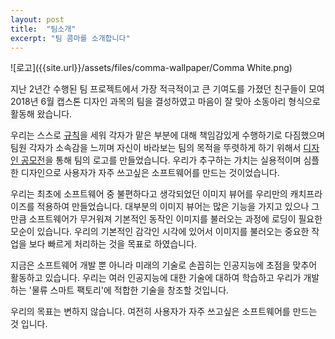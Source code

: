 ```yaml
---
layout: post
title:  "팀소개"
excerpt: "팀 콤마를 소개합니다"
---
```


![로고]({{site.url}}/assets/files/comma-wallpaper/Comma White.png)

지난 2년간 수행된 팀 프로젝트에서 가장 적극적이고 큰 기여도를 가졌던 친구들이 모여 2018년 6월 캡스톤 디자인 과목의 팀을 결성하였고 마음이 잘 맞아 소동아리 형식으로 활동해 왔습니다.

우리는 스스로 [규칙](https://commadev.github.io/posts/%EC%BD%A4%EB%A7%88-%EA%B7%9C%EC%B9%99/)을 세워 각자가 맡은 부분에 대해 책임감있게 수행하기로 다짐했으며 팀원 각자가 소속감을 느끼며 자신이 바라보는 팀의 목적을 뚜렷하게 하기 위해서 [디자인 공모전](https://commadev.github.io/posts/%EC%A0%9C-1%ED%9A%8C-%EB%94%94%EC%9E%90%EC%9D%B8-%EA%B3%B5%EB%AA%A8%EC%A0%84/)을 통해 팀의 로고를 만들었습니다. 우리가 추구하는 가치는 실용적이며 심플한 디자인으로 사용자가 자주 쓰고싶은 소프트웨어를 만드는 것이었습니다.

우리는 최초에 소프트웨어 중 불편하다고 생각되었던 이미지 뷰어를 우리만의 캐치프라이즈를 적용하여 만들었습니다. 대부분의 이미지 뷰어는 많은 기능을 가지고 있으나 그만큼 소프트웨어가 무거워져 기본적인 동작인 이미지를 불러오는 과정에 로딩이 필요한 모순이 있습니다. 우리의 기본적인 감각인 시각에 있어서 이미지를 불러오는 중요한 작업을 보다 빠르게 처리하는 것을 목표로 하였습니다.

지금은 소프트웨어 개발 뿐 아니라 미래의 기술로 손꼽히는 인공지능에 초점을 맞추어 활동하고 있습니다. 우리는 여러 인공지능에 대한 기술에 대하여 학습하고 우리가 개발하는 '물류 스마트 팩토리'에 적합한 기술을 창조할 것입니다.

우리의 목표는 변하지 않습니다. 여전히 사용자가 자주 쓰고싶은 소프트웨어를 만드는 것 입니다.